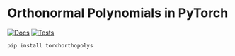# Orthonormal Polynomials in PyTorch

[![Docs](https://github.com/alegresor/TorchOrthoPolys/actions/workflows/docs.yml/badge.svg?branch=main)](https://alegresor.github.io/TorchOrthoPolys/)
[![Tests](https://github.com/alegresor/TorchOrthoPolys/actions/workflows/tests.yml/badge.svg?branch=main)](https://github.com/alegresor/TorchOrthoPolys/actions/workflows/tests.yml)

```bash
pip install torchorthopolys
```
